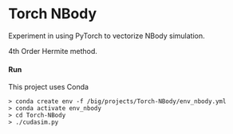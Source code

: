 # Torch NBody

Experiment in using PyTorch to vectorize NBody simulation.

4th Order Hermite method.



#### Run
This project uses Conda
```
> conda create env -f /big/projects/Torch-NBody/env_nbody.yml 
> conda activate env_nbody
> cd Torch-NBody
> ./cudasim.py
```
